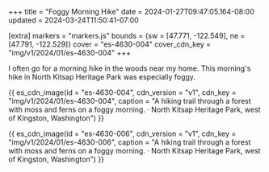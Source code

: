 +++
title = "Foggy Morning Hike"
date = 2024-01-27T09:47:05.164-08:00
updated = 2024-03-24T11:50:41-07:00

[extra]
markers = "markers.js"
bounds = {sw = [47.771, -122.549], ne = [47.791, -122.529]}
cover = "es-4630-004"
cover_cdn_key = "img/v1/2024/01/es-4630-004"
+++

I often go for a morning hike in the woods near my home. This morning's hike in North Kitsap Heritage Park was especially foggy.

<!-- more -->

{{ es_cdn_image(id = "es-4630-004", cdn_version = "v1", cdn_key = "img/v1/2024/01/es-4630-004", caption = "A hiking trail through a forest with moss and ferns on a foggy morning. · North Kitsap Heritage Park, west of Kingston, Washington") }}

{{ es_cdn_image(id = "es-4630-006", cdn_version = "v1", cdn_key = "img/v1/2024/01/es-4630-006", caption = "A hiking trail through a forest with moss and ferns on a foggy morning. · North Kitsap Heritage Park, west of Kingston, Washington") }}
